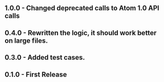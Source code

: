 ## 1.0.0 - Changed deprecated calls to Atom 1.0 API calls

## 0.4.0 - Rewritten the logic, it should work better on large files.

## 0.3.0 - Added test cases.

## 0.1.0 - First Release
